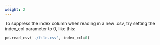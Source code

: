 ```yaml
---
weight: 2
---
```


To suppress the index column when reading in a new .csv, try setting the index_col parameter to 0, like this:

```Python
pd.read_csv('./file.csv', index_col=0)
```
